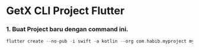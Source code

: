 # GetX CLI Project Flutter

### 1. Buat Project baru dengan command ini.
```dart
flutter create --no-pub -i swift -a kotlin --org com.habib.myproject myproject
```
